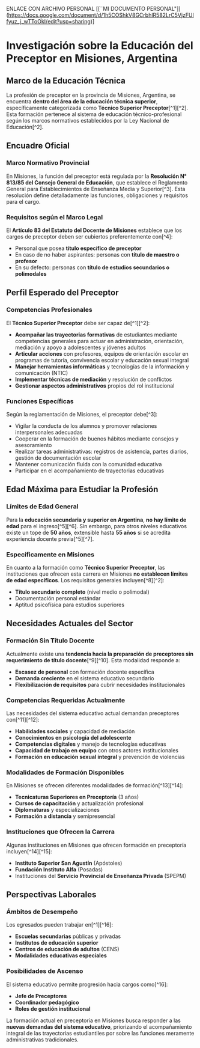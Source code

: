 ENLACE CON ARCHIVO PERSONAL
[[¨MI DOCUMENTO PERSONAL"]] (https://docs.google.com/document/d/1h5COShkV8GCrbhlR582LrC5VjzFUlfyuz_j_wTToOkI/edit?usp=sharing)]


# Investigación sobre la Educación del Preceptor en Misiones, Argentina

## Marco de la Educación Técnica

La profesión de preceptor en la provincia de Misiones, Argentina, se encuentra **dentro del área de la educación técnica superior**, específicamente categorizada como **Técnico Superior Preceptor**[^1][^2]. Esta formación pertenece al sistema de educación técnico-profesional según los marcos normativos establecidos por la Ley Nacional de Educación[^2].

## Encuadre Oficial

### Marco Normativo Provincial

En Misiones, la función del preceptor está regulada por la **Resolución N° 813/85 del Consejo General de Educación**, que establece el Reglamento General para Establecimientos de Enseñanza Media y Superior[^3]. Esta resolución define detalladamente las funciones, obligaciones y requisitos para el cargo.

### Requisitos según el Marco Legal

El **Artículo 83 del Estatuto del Docente de Misiones** establece que los cargos de preceptor deben ser cubiertos preferentemente con[^4]:

- Personal que posea **título específico de preceptor**
- En caso de no haber aspirantes: personas con **título de maestro o profesor**
- En su defecto: personas con **título de estudios secundarios o polimodales**


## Perfil Esperado del Preceptor

### Competencias Profesionales

El **Técnico Superior Preceptor** debe ser capaz de[^1][^2]:

- **Acompañar las trayectorias formativas** de estudiantes mediante competencias generales para actuar en administración, orientación, mediación y apoyo a adolescentes y jóvenes adultos
- **Articular acciones** con profesores, equipos de orientación escolar en programas de tutoría, convivencia escolar y educación sexual integral
- **Manejar herramientas informáticas** y tecnologías de la información y comunicación (NTIC)
- **Implementar técnicas de mediación** y resolución de conflictos
- **Gestionar aspectos administrativos** propios del rol institucional


### Funciones Específicas

Según la reglamentación de Misiones, el preceptor debe[^3]:

- Vigilar la conducta de los alumnos y promover relaciones interpersonales adecuadas
- Cooperar en la formación de buenos hábitos mediante consejos y asesoramiento
- Realizar tareas administrativas: registros de asistencia, partes diarios, gestión de documentación escolar
- Mantener comunicación fluida con la comunidad educativa
- Participar en el acompañamiento de trayectorias educativas


## Edad Máxima para Estudiar la Profesión

### Límites de Edad General

Para la **educación secundaria y superior en Argentina**, **no hay límite de edad** para el ingreso[^5][^6]. Sin embargo, para otros niveles educativos existe un tope de **50 años**, extensible hasta **55 años** si se acredita experiencia docente previa[^5][^7].

### Específicamente en Misiones

En cuanto a la formación como **Técnico Superior Preceptor**, las instituciones que ofrecen esta carrera en Misiones **no establecen límites de edad específicos**. Los requisitos generales incluyen[^8][^2]:

- **Título secundario completo** (nivel medio o polimodal)
- Documentación personal estándar
- Aptitud psicofísica para estudios superiores


## Necesidades Actuales del Sector

### Formación Sin Título Docente

Actualmente existe una **tendencia hacia la preparación de preceptores sin requerimiento de título docente**[^9][^10]. Esta modalidad responde a:

- **Escasez de personal** con formación docente específica
- **Demanda creciente** en el sistema educativo secundario
- **Flexibilización de requisitos** para cubrir necesidades institucionales


### Competencias Requeridas Actualmente

Las necesidades del sistema educativo actual demandan preceptores con[^11][^12]:

- **Habilidades sociales** y capacidad de mediación
- **Conocimientos en psicología del adolescente**
- **Competencias digitales** y manejo de tecnologías educativas
- **Capacidad de trabajo en equipo** con otros actores institucionales
- **Formación en educación sexual integral** y prevención de violencias


### Modalidades de Formación Disponibles

En Misiones se ofrecen diferentes modalidades de formación[^13][^14]:

- **Tecnicaturas Superiores en Preceptoría** (3 años)
- **Cursos de capacitación** y actualización profesional
- **Diplomaturas** y especializaciones
- **Formación a distancia** y semipresencial


### Instituciones que Ofrecen la Carrera

Algunas instituciones en Misiones que ofrecen formación en preceptoría incluyen[^14][^15]:

- **Instituto Superior San Agustín** (Apóstoles)
- **Fundación Instituto Alfa** (Posadas)
- Instituciones del **Servicio Provincial de Enseñanza Privada** (SPEPM)


## Perspectivas Laborales

### Ámbitos de Desempeño

Los egresados pueden trabajar en[^1][^16]:

- **Escuelas secundarias** públicas y privadas
- **Institutos de educación superior**
- **Centros de educación de adultos** (CENS)
- **Modalidades educativas especiales**


### Posibilidades de Ascenso

El sistema educativo permite progresión hacia cargos como[^16]:

- **Jefe de Preceptores**
- **Coordinador pedagógico**
- **Roles de gestión institucional**

La formación actual en preceptoría en Misiones busca responder a las **nuevas demandas del sistema educativo**, priorizando el acompañamiento integral de las trayectorias estudiantiles por sobre las funciones meramente administrativas tradicionales.















